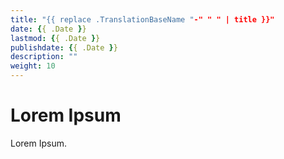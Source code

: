 ```yaml
---
title: "{{ replace .TranslationBaseName "-" " " | title }}"
date: {{ .Date }}
lastmod: {{ .Date }}
publishdate: {{ .Date }}
description: ""
weight: 10
---
```


# Lorem Ipsum

Lorem Ipsum.

